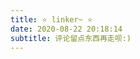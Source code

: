 ```yaml
---
title: ⭐ linker~ ⭐
date: 2020-08-22 20:18:14
subtitle: 评论留点东西再走呗:)
---
```

<!--
 * @Author: Weidows
 * @Date: 2020-08-22 20:18:14
 * @LastEditors: Weidows
 * @LastEditTime: 2020-08-23 12:38:45
 * @FilePath: \Weidows\Website\source\link.md
-->
